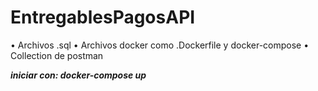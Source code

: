 # EntregablesPagosAPI

• Archivos .sql
• Archivos docker como .Dockerfile y docker-compose
• Collection de postman

*****iniciar con: docker-compose up*****
